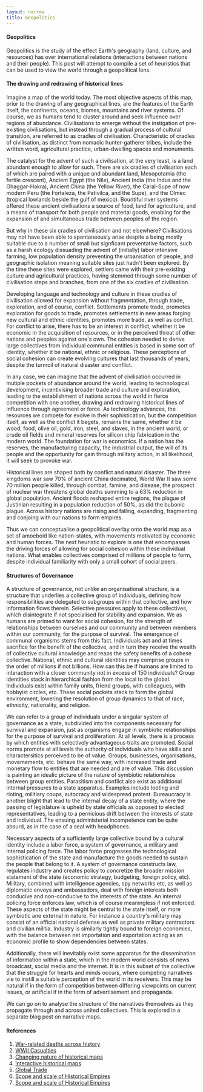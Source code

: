 ```yaml
---
layout: narrow
title: Geopolitics
---
```

<h4>Geopolitics</h4>
<p>Geopolitics is the study of the effect Earth's geography (land, culture, and resources) has over international relations (interactions
between nations and their people). This post will attempt to compile a set of heuristics that can be used to view the world through a
geopolitical lens.</p>
<h4>The drawing and redrawing of historical lines</h4>
<p>Imagine a map of the world today. The most objective aspects of this map, prior to the drawing of any geographical lines, 
are the features of the Earth itself, the continents, oceans, biomes, mountains and river systems. Of course, we as humans tend to cluster
around and seek influence over regions of abundance. Civilisations to emerge without the instigation of pre-existing civilisations, but
instead through a gradual process of cultural transition, are referred to as cradles of civilisation. Characteristic of cradles of
civilisation, as distinct from nomadic hunter-gatherer tribes, include the written word, agricultural practice, urban-dwelling spaces
and monuments.</p>
<p>The catalyst for the advent of such a civilisation, at the very least, is a land abundant enough to allow for such.
There are six cradles of civilisation each of which are paired with a unique and abundant land, Mesopotamia (the fertile crescent),
Ancient Egypt (the Nile), Ancient India (the Indus and the Ghaggar-Hakra), Ancient China (the Yellow River), the Caral-Supe of now 
modern Peru (the Fortaleza, the Pativilca, and the Supe), and the Olmec (tropical lowlands beside the gulf of mexico). Bountiful river
systems offered these ancient civilisations a source of food, land for agriculture, and a means of transport for both
people and material goods, enabling for the expansion of and simultaneous trade between peoples of the region.</p>
<p>But why in these six cradles of civilisation and not elsewhere? Civilisations may not have been able to spontaneously arise despite
a being mostly suitable due to a number of small but signficant preventative factors, such as a harsh ecology dissuading the advent 
of (initially) labor intensive farming, low population density preventing the urbanisation of people, and geographic isolation meaning
suitable sites just hadn't been explored. By the time these sites were explored, settlers came with their pre-existing culture and
agricultural practices, having stemmed through some number of civilisation steps and branches, from one of the six cradles of civilisation.</p>
<p>Developing language and technology and culture in these cradles of civilisation allowed for expansion without fragmentation, through
trade, exploration, and of course, conflict. Settlements promote trade, promotes exploration for goods to trade, promotes settlements in
new areas forging new cultural and ethnic identities, promotes more trade, as well as conflict. For conflict to arise, there has to be an
interest in conflict, whether it be economic in the acquisition of resources, or in the perceived threat of other nations and peoples 
against one's own. The cohesion needed to derive large collectives from individual communal entities is based in some sort of identity,
whether it be national, ethnic or religious. These perceptions of social cohesion can create evolving cultures that last thousands of years,
despite the turmoil of natural disaster and conflict.</p>
<p>In any case, we can imagine that the advent of civilisation occurred in mutiple pockets of abundance around the 
world, leading to technological development, incentivising broader trade and culture and exploration, leading to the establishment of 
nations across the world in fierce competition with one another, drawing and redrawing historical lines of influence through agreement
or force. As technology advances, the resources we compete for evolve in their sophistication, but the competition itself, as well as 
the conflict it begets, remains the same, whether it be wood, food, olive oil, gold, iron, steel, and slaves, in the ancient world, or 
crude oil fields and mineral reserves for silicon chip fabrication in the modern world. The foundation for war is economics. If a nation
has the reserves, the manufacturing capacity, the industrial output, the will of its people and the opportunity for gain through military
action, in all likelihood, it will seek to provoke war.</p>
<p>Historical lines are shaped both by conflict and natural disaster. The three kingdoms war saw 70% of ancient China decimated, World War
II saw some 70 million people killed, through combat, famine, and disease, the prospect of nuclear war threatens global deaths summing to
a 63% reduction in global population. Ancient floods reshaped entire regions, the plague of Justinian resulting in a population reduction
of 50%, as did the bubonic plague. Across history nations are rising and falling, expanding,
fragmenting and conjoing with our nations to form empires.</p>
<p>Thus we can conceptualise a geopolitical overlay onto the world map as a set of amoeboid like nation-states, with movements motivated
by economic and human forces. The next heuristic to explore is one that encompasses the driving forces of allowing for social cohesion
within these individual nations. What enables collectives comprised of millions of people to form, despite individual familiarity with
only a small cohort of social peers.</p>
<h4>Structures of Governance</h4>
<p>A structure of governance, not unlike an organisational structure, is a structure that underlies a collective group of individuals,
defining how responsibilities are delegated to subgroups within that collective, and how information flows therein. Selective pressures
apply to these collectives, which disintegrate if not specialised for stability and expansion. We as humans are primed to want for social
cohesion, for the strength of relationships between ourselves and our community and between members within our community, for the purpose
of survival. The emergence of communal organisms stems from this fact. Individuals act and at times sacrifice for the benefit of the 
collective, and in turn they receive the wealth of collective cultural knowledge and reaps the safety benefits of a cohese collective.
National, ethnic and cultural identities may comprise groups in the order of millions if not billions. How can this be if humans are limited 
to interaction with a closer community not in excess of 150 individuals? Group identities stack in hierarchical fashion from the local to
the global. Individuals exist within family units, friend groups, with colleagues, with hobbyist circles, etc. These social pockets stack 
to form the global environment, lowering the resolution of group dynamics to that of race, ethnicity, nationality, and religion.</p>
<p>We can refer to a group of individuals under a singular system of governance as a state, subdivided into the components necessary for
survival and expansion, just as organisms engage in symbiotic relationships for the purpose of survival and proliferation. At all levels,
there is a process by which entities with selectively advantageous traits are promoted. Social norms promote at all levels the authority of
individuals who have skills and charactersitics perceived to be of value. Groups, businesses, organisations, movemements, etc. behave the
same way, with increased trade and monetary flow to entities that are needed and are of value. This discussion is painting an idealic
picture of the nature of symbiotic relationships between group entities. Parasitism and conflict also exist as additional internal pressures
to a state apparatus. Examples include looting and rioting, militiary coups, autocracy and widespread protest. Bureaucracy is another 
blight that lead to the internal decay of a state entity, where the passing of legislature is upheld by state officials
as opposed to elected representatives, leading to a pernicious drift between the interests of state and individual. The ensuing 
administerial incompetence can be quite absurd, as in the case of a seal with headphones.</p>
<p>Necessary aspects of a sufficiently large collective bound by a cultural identity include a labor force, a system of governance, a
military and internal policing force. The labor force progresses the technological sophistication of the state and manufacture the goods
needed to sustain the people that belong to it. A system of governance constructs law, regulates industry and creates policy to concretize 
the broader mission statement of the state (economic strategy, budgeting, foreign policy, etc). Military, combined with intelligence
agencies, spy networks etc, as well as diplomatic envoys and ambassadors, deal with foreign interests both conducive and non-conducive to 
the interests of the state. An internal policing force enforces law, which is of course meaningless if not enforced. These aspects of the 
state might be central to the state itself, or more symbiotic ane external in nature. For instance a country's military may consist of an 
official national defense as well as private military contractors and civilian militia. Industry is similarly tightly bound to foreign 
economies, with the balance between net importation and exportation acting as an economic profile to show dependencies between states.</p>
<p>Additionally, there will inevitably exist some apparatus for the dissemination of information within a state, which in the modern world
consists of news broadcast, social media and the internet. It is in this subset of the collective that the struggle for hearts and minds 
occurs, where competing narratives vie to instill a suitable perception of the world in its receivers. This may be natural if in the form
of competition between differing viewpoints on current issues, or artificial if in the form of advertisement and propaganda.</p>
<p>We can go on to analyse the structure of the narratives themselves as they propagate through and across united collectives. This 
is explored in a separate blog post on narrative maps.</p>
<h4>References</h4>
<p><ol>
<li><a href="https://en.wikipedia.org/wiki/List_of_wars_by_death_toll">War-related deaths across history</a></li>
<li><a href="https://en.wikipedia.org/wiki/World_War_II_casualties">WWII Casualties</a></li>
<li><a href="https://www.worldhistorymaps.info/">Changing nature of historical maps</a></li>
<li><a href="https://www.runningreality.org/">Interactive historical maps</a></li>
<li><a href="http://globe.cid.harvard.edu/">Global Trade</a></li>
<li><a href="https://en.wikipedia.org/wiki/List_of_largest_empires">Scope and scale of Historical Empires</a></li>
<li><a href="https://www.youtube.com/watch?v=JN3KPFbWCy8">Scope and scale of Historical Empires</a></li>
</ol></p>